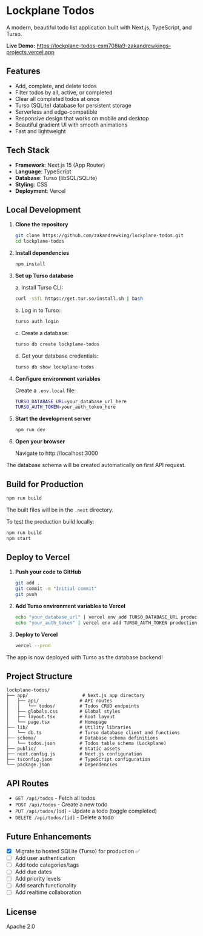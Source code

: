 # Lockplane Todos

A modern, beautiful todo list application built with Next.js, TypeScript, and Turso.

**Live Demo:** https://lockplane-todos-exm708la9-zakandrewkings-projects.vercel.app

## Features

- Add, complete, and delete todos
- Filter todos by all, active, or completed
- Clear all completed todos at once
- Turso (SQLite) database for persistent storage
- Serverless and edge-compatible
- Responsive design that works on mobile and desktop
- Beautiful gradient UI with smooth animations
- Fast and lightweight

## Tech Stack

- **Framework**: Next.js 15 (App Router)
- **Language**: TypeScript
- **Database**: Turso (libSQL/SQLite)
- **Styling**: CSS
- **Deployment**: Vercel

## Local Development

1. **Clone the repository**
   ```bash
   git clone https://github.com/zakandrewking/lockplane-todos.git
   cd lockplane-todos
   ```

2. **Install dependencies**
   ```bash
   npm install
   ```

3. **Set up Turso database**

   a. Install Turso CLI:
   ```bash
   curl -sSfL https://get.tur.so/install.sh | bash
   ```

   b. Log in to Turso:
   ```bash
   turso auth login
   ```

   c. Create a database:
   ```bash
   turso db create lockplane-todos
   ```

   d. Get your database credentials:
   ```bash
   turso db show lockplane-todos
   ```

4. **Configure environment variables**

   Create a `.env.local` file:
   ```bash
   TURSO_DATABASE_URL=your_database_url_here
   TURSO_AUTH_TOKEN=your_auth_token_here
   ```

5. **Start the development server**
   ```bash
   npm run dev
   ```

6. **Open your browser**

   Navigate to http://localhost:3000

The database schema will be created automatically on first API request.

## Build for Production

```bash
npm run build
```

The built files will be in the `.next` directory.

To test the production build locally:

```bash
npm run build
npm start
```

## Deploy to Vercel

1. **Push your code to GitHub**
   ```bash
   git add .
   git commit -m "Initial commit"
   git push
   ```

2. **Add Turso environment variables to Vercel**
   ```bash
   echo "your_database_url" | vercel env add TURSO_DATABASE_URL production
   echo "your_auth_token" | vercel env add TURSO_AUTH_TOKEN production
   ```

3. **Deploy to Vercel**
   ```bash
   vercel --prod
   ```

The app is now deployed with Turso as the database backend!

## Project Structure

```
lockplane-todos/
├── app/                    # Next.js app directory
│   ├── api/               # API routes
│   │   └── todos/         # Todos CRUD endpoints
│   ├── globals.css        # Global styles
│   ├── layout.tsx         # Root layout
│   └── page.tsx           # Homepage
├── lib/                   # Utility libraries
│   └── db.ts              # Turso database client and functions
├── schema/                # Database schema definitions
│   └── todos.json         # Todos table schema (Lockplane)
├── public/                # Static assets
├── next.config.js         # Next.js configuration
├── tsconfig.json          # TypeScript configuration
└── package.json           # Dependencies
```

## API Routes

- `GET /api/todos` - Fetch all todos
- `POST /api/todos` - Create a new todo
- `PUT /api/todos/[id]` - Update a todo (toggle completed)
- `DELETE /api/todos/[id]` - Delete a todo

## Future Enhancements

- [x] Migrate to hosted SQLite (Turso) for production ✅
- [ ] Add user authentication
- [ ] Add todo categories/tags
- [ ] Add due dates
- [ ] Add priority levels
- [ ] Add search functionality
- [ ] Add realtime collaboration

## License

Apache 2.0
